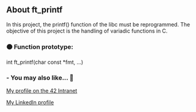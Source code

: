 ## About ft_printf

In this project, the printf() function of the libc must be reprogrammed. The objective of this project is the handling of variadic functions in C.

### 🟠 Function prototype:
int	ft_printf(char const *fmt, ...)

### - You may also like... 🔽
[My profile on the 42 Intranet](https://profile.intra.42.fr/users/mgimon-c)

[My LinkedIn profile](https://www.linkedin.com/in/mgimon-c/)
